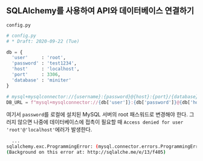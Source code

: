 



## SQLAlchemy를 사용하여 API와 데이터베이스 연결하기

`config.py`

```python
# config.py
# * Draft: 2020-09-22 (Tue)

db = {
  'user'     : 'root',
  'password' : 'test1234',
  'host'     : 'localhost',
  'port'     : 3306,
  'database' : 'miniter'
}

# mysql+mysqlconnector://{username}:{password}@{host}:{port}/{database}
DB_URL = f"mysql+mysqlconnector://{db['user']}:{db['password']}@{db['host']}:{db['port']}/{db['database']}?charset=utf8"
```

여기서 `password`를 로컬에 설치된 MySQL 서버의 root 패스워드로 변경해야 한다. 그러지 않으면 나중에 데이터베이스에 접촉이 필요할 때 `Access denied for user 'root'@'localhost'`에러가 발생한다.

```bash
  ...
sqlalchemy.exc.ProgrammingError: (mysql.connector.errors.ProgrammingError) 1698 (28000): Access denied for user 'root'@'localhost'
(Background on this error at: http://sqlalche.me/e/13/f405)
```

